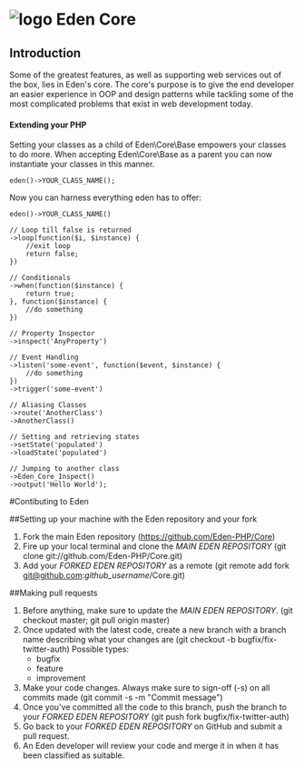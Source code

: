 ![logo](http://eden.openovate.com/assets/images/cloud-social.png) Eden Core
====

## Introduction

Some of the greatest features, as well as supporting web services out of the box, 
lies in Eden's core. The core's purpose is to give the end developer an easier 
experience in OOP and design patterns while tackling some of the most complicated 
problems that exist in web development today.

#### Extending your PHP

Setting your classes as a child of Eden\Core\Base empowers your classes to do more. When accepting Eden\Core\Base 
as a parent you can now instantiate your classes in this manner.

`eden()->YOUR_CLASS_NAME();`

Now you can harness everything eden has to offer:

    eden()->YOUR_CLASS_NAME()
    
    // Loop till false is returned
    ->loop(function($i, $instance) { 
        //exit loop
        return false; 
    })
    
    // Conditionals
    ->when(function($instance) {
        return true;
    }, function($instance) {
        //do something
    })
    
    // Property Inspector
    ->inspect('AnyProperty')
    
    // Event Handling
    ->listen('some-event', function($event, $instance) {
        //do something
    })
    ->trigger('some-event')
    
    // Aliasing Classes
    ->route('AnotherClass')
    ->AnotherClass()
    
    // Setting and retrieving states
    ->setState('populated')
    ->loadState('populated')
    
    // Jumping to another class
    ->Eden_Core_Inspect()
    ->output('Hello World');

#Contibuting to Eden

##Setting up your machine with the Eden repository and your fork

1. Fork the main Eden repository (https://github.com/Eden-PHP/Core)
2. Fire up your local terminal and clone the *MAIN EDEN REPOSITORY* (git clone git://github.com/Eden-PHP/Core.git)
3. Add your *FORKED EDEN REPOSITORY* as a remote (git remote add fork git@github.com:*github_username*/Core.git)

##Making pull requests

1. Before anything, make sure to update the *MAIN EDEN REPOSITORY*. (git checkout master; git pull origin master)
2. Once updated with the latest code, create a new branch with a branch name describing what your changes are (git checkout -b bugfix/fix-twitter-auth)
    Possible types:
    - bugfix
    - feature
    - improvement
3. Make your code changes. Always make sure to sign-off (-s) on all commits made (git commit -s -m "Commit message")
4. Once you've committed all the code to this branch, push the branch to your *FORKED EDEN REPOSITORY* (git push fork bugfix/fix-twitter-auth)
5. Go back to your *FORKED EDEN REPOSITORY* on GitHub and submit a pull request.
6. An Eden developer will review your code and merge it in when it has been classified as suitable.
